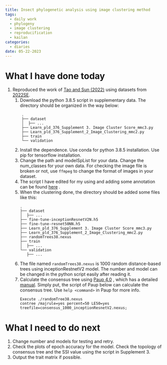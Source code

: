 ```yaml
---
title: Insect phylogenetic analysis using image clustering method
tags:
  - daily work
  - phylogeny
  - image clustering
  - reproducification
  - kailan
categories:
  - diaries
date: 05-22-2023
---
```

# What I have done today

1. Reproduced the work of [Tao and Sun (2022)](https://www.sciencedirect.com/science/article/pii/S246826592200107X?via%3Dihub) using datasets from  [2022SE](https://resjournals.onlinelibrary.wiley.com/doi/abs/10.1111/syen.12543). 
	1. Download the python 3.8.5 script in supplementary data. The directory should be organized in the way below:
	```
		.
		├── dataset
		│  ├── ...
		├── Learn_pld_376_Supplement 3. Image Cluster Score_mmc3.py
		├── Learn_pld_376_Supplement_2_Image_Clustering_mmc2.py
		├── train
		└── validation
	```
	2. Install the dependence. Use conda for python 3.8.5 installation. Use pip for tensorflow installation.
	3. Change the path and modelSpList for your data. Change the num_classes for your own data. For checking the image file is broken or not, use `ffmpeg` to change the format of images in your dataset.
	4. The script I have edited for my using and adding some annotation can be found [here](Learn_pld_376_Supplement_2_Image_Clustering_mmc2.py) .
	5. When the clustering done, the directory should be added some files like this:
		```
		.
		├── dataset
		│  ├── ...
		├── fine-tune-inceptionResnetV2N.h5
		├── fine-tune-resnet50NN.h5
		├── Learn_pld_376_Supplement 3. Image Cluster Score_mmc3.py
		├── Learn_pld_376_Supplement_2_Image_Clustering_mmc2.py
		├── randomTrees38.nexus
		├── train
		│  ├── ...
		└── validation
		   ├── ...
		```
	6. The file named `randomTrees38.nexus` is 1000 random distance-based trees using inceptionRestnetV2 model. The number and model can be changed in the python script easily after reading it. 
	7. Calculate the consensus tree using [Paup 4.0](http://phylosolutions.com/paup-test/) , which has a detailed [manual](http://phylosolutions.com/paup-documentation/paupmanual.pdf). Simply put, the script of Paup below can calculate the consensus tree. Use `help <command>` in Paup for more info.
		```
		Execute ./randomTree38.nexus
		contree /majrule=yes percent=50 LE50=yes treefile=consensus_1000_inceptionResnetV2.nexus;
		```
# What I need to do next

1. Change number and models for testing and retry.
2. Check the plots of epoch accuracy for the model. Check the topology of consensus tree and the SSI value using the script in Supplement 3.
3. Output the trait matrix if possible.

